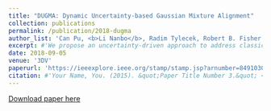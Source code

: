 ```yaml
---
title: "DUGMA: Dynamic Uncertainty-based Gaussian Mixture Alignment"
collection: publications
permalink: /publication/2018-dugma
author_list: 'Can Pu, <b>Li Nanbo</b>, Radim Tylecek, Robert B. Fisher'
excerpt: #'We propose an uncertainty-driven approach to address classic point set registration problems.'
date: 2018-09-05
venue: '3DV'
paperurl: 'https://ieeexplore.ieee.org/stamp/stamp.jsp?arnumber=8491030'
citation: #'Your Name, You. (2015). &quot;Paper Title Number 3.&quot; <i>Journal 1</i>. 1(3).'
---
```


[Download paper here](https://ieeexplore.ieee.org/stamp/stamp.jsp?arnumber=8491030)
